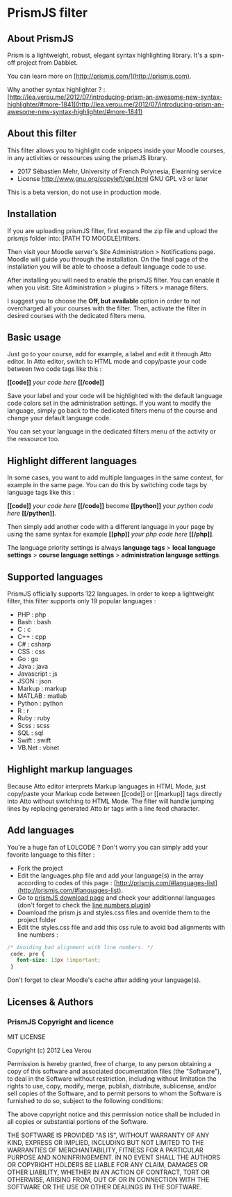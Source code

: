 # PrismJS filter #

## About PrismJS ##

Prism is a lightweight, robust, elegant syntax highlighting library. It's a spin-off project from Dabblet.

You can learn more on [http://prismjs.com/](http://prismjs.com).

Why another syntax highlighter ? : [http://lea.verou.me/2012/07/introducing-prism-an-awesome-new-syntax-highlighter/#more-1841](http://lea.verou.me/2012/07/introducing-prism-an-awesome-new-syntax-highlighter/#more-1841)

## About this filter ##

This filter allows you to highlight code snippets inside your Moodle courses, in any activities or ressources using the prismJS library.

* 2017 Sébastien Mehr, University of French Polynesia, Elearning service
* License http://www.gnu.org/copyleft/gpl.html GNU GPL v3 or later

This is a beta version, do not use in production mode.

## Installation ##

If you are uploading prismJS filter, first expand the zip file and upload the prismjs folder into:
[PATH TO MOODLE]/filters.

Then visit your Moodle server's Site Administration > Notifications page. Moodle will guide you through the installation.
On the final page of the installation you will be able to choose a default language code to use.

After installing you will need to enable the prismJS filter. You can enable it when you visit:
Site Administration > plugins > filters > manage filters.

I suggest you to choose the **Off, but available** option in order to not overcharged all your courses with the filter. Then, activate the filter in desired courses with the dedicated filters menu.

## Basic usage ##

Just go to your course, add for example, a label and edit it through Atto editor. In Atto editor, switch to HTML mode and copy/paste your code between two code tags like this :

**[[code]]** *your code here* **[[/code]]**

Save your label and your code will be highlighted with the default language code colors set in the administration settings. If you want to modify the language, simply go back to the dedicated filters menu of the course and change your default language code.

You can set your language in the dedicated filters menu of the activity or the ressource too.

## Highlight different languages ##

In some cases, you want to add multiple languages in the same context, for example in the same page. You can do this by switching code tags by language tags like this :

**[[code]]** *your code here* **[[/code]]** become **[[python]]** *your python code here* **[[/python]]**.

Then simply add another code with a different language in your page by using the same syntax for example **[[php]]** *your php code here* **[[/php]]**.

The language priority settings is always **language tags** > **local language settings** > **course language settings** > **administration language settings**.

## Supported languages ##

PrismJS officially supports 122 languages. In order to keep a lightweight filter, this filter supports only 19 popular languages :

* PHP : php
* Bash : bash
* C : c
* C++ : cpp
* C# : csharp
* CSS : css
* Go : go
* Java : java
* Javascript : js
* JSON : json
* Markup : markup
* MATLAB : matlab
* Python : python
* R : r
* Ruby : ruby
* Scss : scss
* SQL : sql
* Swift : swift
* VB.Net : vbnet

## Highlight markup languages ##

Because Atto editor interprets Markup languages in HTML Mode, just copy/paste your Markup code between [[code]] or [[markup]] tags directly into Atto without switching to HTML Mode. The filter will handle jumping lines by replacing generated Atto br tags with a line feed character.

## Add languages ##

You're a huge fan of LOLCODE ? Don't worry you can simply add your favorite language to this filter :

* Fork the project
* Edit the languages.php file and add your language(s) in the array according to codes of this page : [http://prismjs.com/#languages-list](http://prismjs.com/#languages-list).
* Go to [prismJS download page](http://prismjs.com/download.html) and check your additionnal languages (don't forget to check the [line numbers plugin](http://prismjs.com/plugins/line-numbers/))
* Download the prism.js and styles.css files and override them to the project folder
* Edit the styles.css file and add this css rule to avoid bad alignments with line numbers :

```css
/* Avoiding bad alignment with line numbers. */
 code, pre {
   font-size: 13px !important;
 }
```
Don't forget to clear Moodle's cache after adding your language(s).

## Licenses & Authors ##

### PrismJS Copyright and licence ###

MIT LICENSE

Copyright (c) 2012 Lea Verou

Permission is hereby granted, free of charge, to any person obtaining a copy
of this software and associated documentation files (the "Software"), to deal
in the Software without restriction, including without limitation the rights
to use, copy, modify, merge, publish, distribute, sublicense, and/or sell
copies of the Software, and to permit persons to whom the Software is
furnished to do so, subject to the following conditions:

The above copyright notice and this permission notice shall be included in
all copies or substantial portions of the Software.

THE SOFTWARE IS PROVIDED "AS IS", WITHOUT WARRANTY OF ANY KIND, EXPRESS OR
IMPLIED, INCLUDING BUT NOT LIMITED TO THE WARRANTIES OF MERCHANTABILITY,
FITNESS FOR A PARTICULAR PURPOSE AND NONINFRINGEMENT. IN NO EVENT SHALL THE
AUTHORS OR COPYRIGHT HOLDERS BE LIABLE FOR ANY CLAIM, DAMAGES OR OTHER
LIABILITY, WHETHER IN AN ACTION OF CONTRACT, TORT OR OTHERWISE, ARISING FROM,
OUT OF OR IN CONNECTION WITH THE SOFTWARE OR THE USE OR OTHER DEALINGS IN
THE SOFTWARE.
